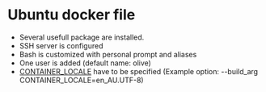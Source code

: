 # Ubuntu docker file

 - Several usefull package are installed.
 - SSH server is configured
 - Bash is customized with personal prompt and aliases
 - One user is added (default name: olive)
 - [CONTAINER_LOCALE][1] have to be specified (Example option: --build_arg CONTAINER_LOCALE=en_AU.UTF-8)



[1]: https://help.ubuntu.com/community/Locale
